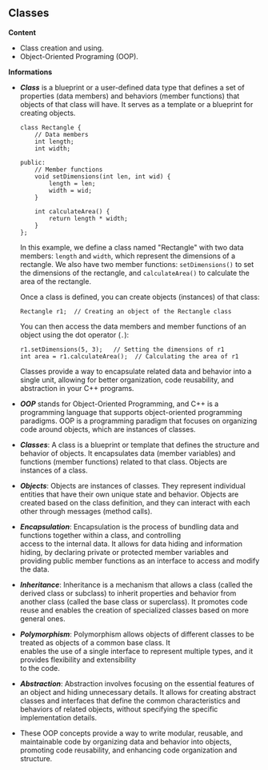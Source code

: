 ## Classes
**Content**

- Class creation and using.
- Object-Oriented Programing (OOP).

**Informations**

- ***Class*** is a blueprint or a user-defined data type that defines a set of properties (data members) and behaviors (member functions) that objects of that class will have. It serves as a template or a blueprint for creating objects.

      class Rectangle {
          // Data members
          int length;
          int width;
          
      public:
          // Member functions
          void setDimensions(int len, int wid) {
              length = len;
              width = wid;
          }
          
          int calculateArea() {
              return length * width;
          }
      };

  In this example, we define a class named "Rectangle" with two data members: `length` and `width`, which represent the dimensions of a rectangle. We also have two member functions: `setDimensions()` to set the dimensions of the rectangle, and `calculateArea()` to calculate the area of the rectangle.

  Once a class is defined, you can create objects (instances) of that class:

      Rectangle r1;  // Creating an object of the Rectangle class

  You can then access the data members and member functions of an object using the dot operator (`.`):

      r1.setDimensions(5, 3);   // Setting the dimensions of r1
      int area = r1.calculateArea();  // Calculating the area of r1

  Classes provide a way to encapsulate related data and behavior into a single unit, allowing for better organization, code reusability, and abstraction in your C++ programs.


- ***OOP*** stands for Object-Oriented Programming, and C++ is a programming language that supports object-oriented programming paradigms. OOP is a programming paradigm that focuses on organizing code around objects, which are instances of classes.
- ***Classes***: A class is a blueprint or template that defines the structure and behavior of objects. It encapsulates data (member variables) and functions (member functions) related to that class. Objects are instances of a class.
- ***Objects***: Objects are instances of classes. They represent individual entities that have their own unique state and behavior. Objects are created based on the class definition, and they can interact with each other through messages (method calls).
- ***Encapsulation***: Encapsulation is the process of bundling data and functions together within a class, and controlling  
  access to the internal data. It allows for data hiding and information hiding, by declaring private or protected member variables and providing public member functions as an interface to access and modify the data.
- ***Inheritance***: Inheritance is a mechanism that allows a class (called the derived class or subclass) to inherit   properties and behavior from another class (called the base class or superclass). It promotes code reuse and enables the creation of specialized classes based on more general ones.
- ***Polymorphism***: Polymorphism allows objects of different classes to be treated as objects of a common base class. It  
  enables the use of a single interface to represent multiple types, and it provides flexibility and extensibility  
  to the code.
- ***Abstraction***: Abstraction involves focusing on the essential features of an object and hiding unnecessary details. It allows for creating abstract classes and interfaces that define the common characteristics and behaviors of related objects, without specifying the specific implementation details.
- These OOP concepts provide a way to write modular, reusable, and maintainable code by organizing data and behavior into objects, promoting code reusability, and enhancing code organization and structure.
